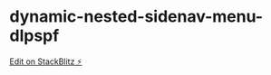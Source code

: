 # dynamic-nested-sidenav-menu-dlpspf

[Edit on StackBlitz ⚡️](https://stackblitz.com/edit/dynamic-nested-sidenav-menu-dlpspf)